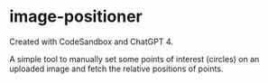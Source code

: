 # image-positioner
Created with CodeSandbox and ChatGPT 4.

A simple tool to manually set some points of interest (circles) on an uploaded image and fetch the relative positions of points.